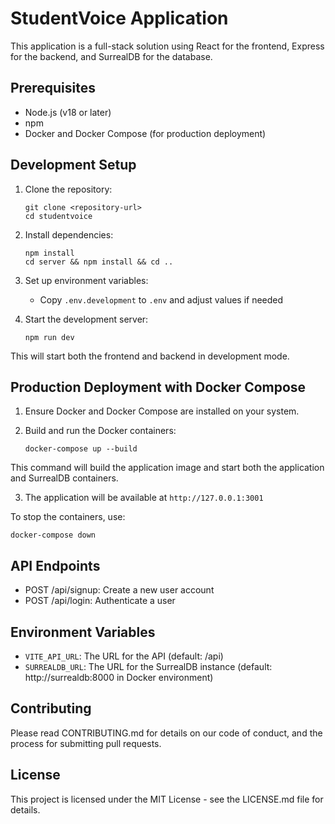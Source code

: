 # StudentVoice Application

This application is a full-stack solution using React for the frontend, Express for the backend, and SurrealDB for the database.

## Prerequisites

- Node.js (v18 or later)
- npm
- Docker and Docker Compose (for production deployment)

## Development Setup

1. Clone the repository:
   ```
   git clone <repository-url>
   cd studentvoice
   ```

2. Install dependencies:
   ```
   npm install
   cd server && npm install && cd ..
   ```

3. Set up environment variables:
   - Copy `.env.development` to `.env` and adjust values if needed

4. Start the development server:
   ```
   npm run dev
   ```

This will start both the frontend and backend in development mode.

## Production Deployment with Docker Compose

1. Ensure Docker and Docker Compose are installed on your system.

2. Build and run the Docker containers:
   ```
   docker-compose up --build
   ```

This command will build the application image and start both the application and SurrealDB containers.

3. The application will be available at `http://127.0.0.1:3001`

To stop the containers, use:
```
docker-compose down
```

## API Endpoints

- POST /api/signup: Create a new user account
- POST /api/login: Authenticate a user

## Environment Variables

- `VITE_API_URL`: The URL for the API (default: /api)
- `SURREALDB_URL`: The URL for the SurrealDB instance (default: http://surrealdb:8000 in Docker environment)

## Contributing

Please read CONTRIBUTING.md for details on our code of conduct, and the process for submitting pull requests.

## License

This project is licensed under the MIT License - see the LICENSE.md file for details.

